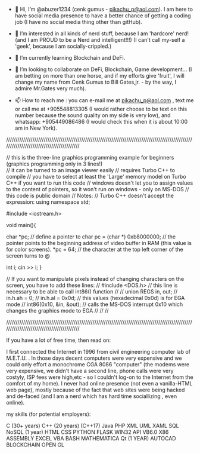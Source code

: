 - 👋 Hi, I’m @abuzer1234   (cenk gumus - pikachu_p@aol.com).
            I am here to have social media presence to have a better chance of getting a coding job (I have no social media thing other than gitHub).

- 👀 I’m interested in all kinds of nerd stuff, because I am 'hardcore' nerd! (and I am PROUD to be a Nerd and intelligent!!!) (I can't call
          my-self a 'geek', because I am  socially-crippled.)

- 🌱 I’m currently learning Blockchain and DeFi.

- 💞️ I’m looking to collaborate on DeFi, Blockchain, Game development...   (I am betting on more than one horse, and if my efforts give 'fruit', I will change my name from Cenk Gumus to Bill Gates,jr.  - by the way, I admire Mr.Gates very much). 

- 📫 How to reach me :     you can e-mail me at pikachu_p@aol.com ,  text me or call me at +905548813305 (I would rather choose to be text on this number because the sound quality on my side is very low), and    whatsapp: +905449086486  (I would check this when it is about 10:00 am in New York).




//////////////////////////////////////////////////////////////////////////////////////////////////////////////////////////////////////////

// this is the three-line graphics programming example for beginners  (graphics programming only in 3 lines!)  
// it can be turned to an image viewer easily
// requires Turbo C++ to compile
// you have to select at least the 'Large' memory model on Turbo C++ if you want to run this code
// windows doesn't let you to assign values to the content of pointers, so it won't run on windows - only on MS-DOS
// this code is public domain
// Notes:
// Turbo C++ doesn't accept the expression:      using namespace std;

#include <iostream.h>

void main(){

char *pc;                           // define a pointer to char
pc =  (char *) 0xb8000000;          // the pointer points to the beginning address of video buffer in RAM (this value is for color screens).
*pc = 64;                           // the character at the top left corner of the screen turns to @

int i;
cin >> i; 
}

// If you want to manipulate pixels instead of changing characters on the screen, you have to add these lines: 
// #include <DOS.h>             // this line is necessary to be able to call int86() function
//
//  union REGS in, out;
//  in.h.ah = 0;
//  in.h.al = 0x0d;            //   this values (hexadecimal 0x0d) is for EGA mode
//  int86(0x10, &in, &out);    //   calls the MS-DOS interrupt 0x10  which changes the graphics mode to EGA
// 
// 
//  


//////////////////////////////////////////////////////////////////////////////////////////////////////////////////////////////////////////

If you have a lot of free time, then read on:

I first connected the Internet in 1996 from civil engineering computer lab of M.E.T.U. .  In those days decent computers were very expensive and we could only effort a monochrome CGA 8086 "computer" (the modems were very expensive, we didn't have a second line, phone calls were very costyly, ISP fees were high,etc  - so I couldn't log-on to the Internet from the comfort of my home). I never had online presence (not even a vanilla-HTML web page), mostly because of the fact that web sites were being hacked and de-faced (and I am a nerd which has hard time sociallizing , even online).   









my skills (for potential employers):

C         (30+ years)
C++       (20 years) (C++17)
Java
PHP
XML
UML
XAML
SQL
NoSQL    (1 year)
HTML
CSS
PYTHON
FLASK
WIN32 API
VB6.0
X86 ASSEMBLY
EXCEL
VBA
BASH
MATHEMATICA
Qt       (1 YEAR)
AUTOCAD
BLOCKCHAIN
OPEN GL



<!---
 abuzer1234/abuzer1234 is a ✨ special ✨ repository because its `README.md` (this file) appears on your GitHub profile.
You can click the Preview link to take a look at your changes.
--->
